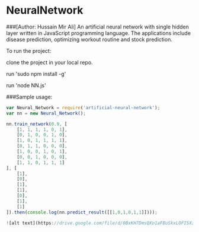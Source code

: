 # NeuralNetwork 
###[Author: Hussain Mir Ali]
An artificial neural network with single hidden layer written in JavaScript programming language. The applications include disease prediction, optimizing workout routine and stock prediction. 

To run the project:

clone the project in your local repo.

run 'sudo npm install -g'

run 'node NN.js'

###Sample usage:

```javascript
var Neural_Network = require('artificial-neural-network');
var nn = new Neural_Network();

nn.train_network(0.9, [
    [1, 1, 1, 1, 0, 1],
    [0, 1, 0, 0, 1, 0],
    [1, 0, 1, 1, 1, 1],
    [0, 1, 1, 0, 0, 0],
    [1, 0, 0, 1, 0, 1],
    [0, 0, 1, 0, 0, 0],
    [1, 1, 0, 1, 1, 1]
], [
    [1],
    [0],
    [1],
    [1],
    [0],
    [1],
    [1]
]).then(console.log(nn.predict_result([[1,0,1,0,1,1]])));

![alt text](https://drive.google.com/file/d/0BxKH7DmsQXo1aFBuSkxLOFI5XzA/view?usp=sharing)

